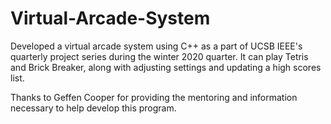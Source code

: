 # Virtual-Arcade-System

Developed a virtual arcade system using C++ as a part of UCSB IEEE's quarterly project series during the winter 2020 quarter. It can play Tetris and Brick Breaker, along with adjusting settings and updating a high scores list.

Thanks to Geffen Cooper for providing the mentoring and information necessary to help develop this program.

